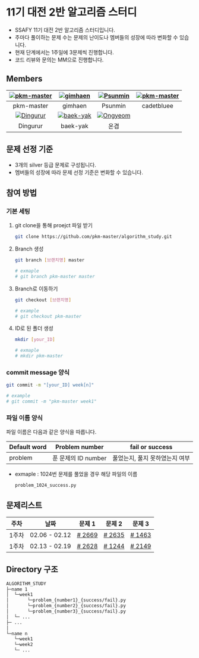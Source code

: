 # 11기 대전 2반 알고리즘 스터디

- SSAFY 11기 대전 2반 알고리즘 스터디입니다. 
- 주마다 풀이하는 문제 수는 문제의 난이도나 멤버들의 성장에 따라 변화할 수 있습니다.
- 현재 단계에서는 1주일에 3문제씩 진행합니다.
- 코드 리뷰와 문의는 MM으로 진행합니다.


## Members

|[![pkm-master](https://avatars.githubusercontent.com/u/156387263)](https://github.com/pkm-master)|[![gimhaen](https://avatars.githubusercontent.com/u/156387355)](https://github.com/gimhaen)|[![Psunmin](https://avatars.githubusercontent.com/u/81965009)](https://github.com/Psunmin)|[![pkm-master](https://avatars.githubusercontent.com/u/156387247)](https://github.com/cadetbluee)|
|:---:|:---:|:---:|:---:|
pkm-master|gimhaen|Psunmin|cadetbluee|
[![Dingurur](https://avatars.githubusercontent.com/u/155876321)](https://github.com/BYULNA-YUJINJANG)|[![baek-yak](https://avatars.githubusercontent.com/u/156387334)](https://github.com/baek-yak)|[![Ongyeom](https://avatars.githubusercontent.com/u/156387292)](https://github.com/Ongyeom)|
Dingurur|baek-yak|온겸|

## 문제 선정 기준
- 3개의  silver 등급 문제로 구성됩니다.
- 멤버들의 성장에 따라 문제 선정 기준은 변화할 수 있습니다.
  



## 참여 방법

### 기본 세팅

1. git clone을 통해 proejct 파일 받기
   ```bash
   git clone https://github.com/pkm-master/algorithm_study.git
   ```

2. Branch 생성
   ```bash
   git branch [브랜치명] master

   # exmaple
   # git branch pkm-master master
   ```

3. Branch로 이동하기
   ```bash
   git checkout [브랜치명]

   # example
   # git checkout pkm-master
   ```
4. ID로 된 폴더 생성
   ```bash
   mkdir [your_ID]

   # exmaple 
   # mkdir pkm-master
   ```

### 

### commit message 양식
   ```bash
   git commit -m "[your_ID] week[n]"

   # example
   # git commit -m "pkm-master week1" 
   ```

### 파일 이름 양식

파일 이름은 다음과 같은 양식을 따릅니다.

|Default word|Problem number|fail or success|
|------|---|---|
|problem| 푼 문제의 ID number|풀었는지, 풀지 못하였는지 여부|

- exmaple : 1024번 문제를 풀었을 경우 해당 파일의 이름
    ```python
    problem_1024_success.py
    ```
  




## 문제리스트

|주차|날짜|문제 1|문제 2|문제 3|
|:----:|:------:|:---:|:---:|:---:|
|1주차|02.06 - 02.12| [# 2669](https://www.acmicpc.net/problem/2669) |[# 2635](https://www.acmicpc.net/problem/2635)| [# 1463](https://www.acmicpc.net/problem/1463)
|1주차|02.13 - 02.19| [# 2628](https://www.acmicpc.net/problem/2628) |[# 1244](https://www.acmicpc.net/problem/1244)| [# 2149](https://www.acmicpc.net/problem/2149)


## Directory 구조
```MarkDown 
ALGORITHM_STUDY
├─name 1
│  └─week1
│       └─problem_{number1}_{success/fail}.py
│       └─problem_{number2}_{success/fail}.py
│       └─problem_{number3}_{success/fail}.py
│  └─ ...
├─ ... 
│  
└─name n
   └─week1
   └─week2
   └─ ...

```
